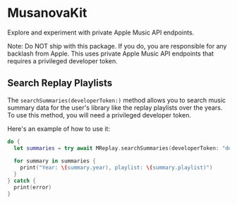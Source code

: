 # MusanovaKit

Explore and experiment with private Apple Music API endpoints. 

Note: Do NOT ship with this package. If you do, you are responsible for any backlash from Apple. This uses private Apple Music API endpoints that requires a privileged developer token.

## Search Replay Playlists

The `searchSummaries(developerToken:)` method allows you to search music summary data for the user's library like the replay playlists over the years. To use this method, you will need a privileged developer token.

Here's an example of how to use it:

```swift
do {
  let summaries = try await MReplay.searchSummaries(developerToken: "developer_token")
    
  for summary in summaries {
    print("Year: \(summary.year), playlist: \(summary.playlist)")
  }
} catch {
  print(error)
}
```
